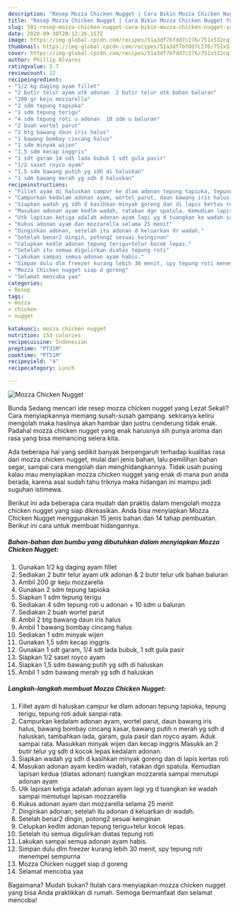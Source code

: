 ```yaml
---
description: "Resep Mozza Chicken Nugget | Cara Bikin Mozza Chicken Nugget Yang Lezat Sekali"
title: "Resep Mozza Chicken Nugget | Cara Bikin Mozza Chicken Nugget Yang Lezat Sekali"
slug: 501-resep-mozza-chicken-nugget-cara-bikin-mozza-chicken-nugget-yang-lezat-sekali
date: 2020-09-30T20:12:26.157Z
image: https://img-global.cpcdn.com/recipes/51a3df7bfdd7c276/751x532cq70/mozza-chicken-nugget-foto-resep-utama.jpg
thumbnail: https://img-global.cpcdn.com/recipes/51a3df7bfdd7c276/751x532cq70/mozza-chicken-nugget-foto-resep-utama.jpg
cover: https://img-global.cpcdn.com/recipes/51a3df7bfdd7c276/751x532cq70/mozza-chicken-nugget-foto-resep-utama.jpg
author: Phillip Alvarez
ratingvalue: 3.7
reviewcount: 12
recipeingredient:
- "1/2 kg daging ayam fillet"
- "2 butir telur ayam utk adonan  2 butir telur utk bahan baluran"
- "200 gr keju mozzarella"
- "2 sdm tepung tapioka"
- "1 sdm tepung terigu"
- "4 sdm tepung roti u adonan  10 sdm u baluran"
- "2 buah wortel parut"
- "2 btg bawang daun iris halus"
- "1 bawang bombay cincang halus"
- "1 sdm minyak wijen"
- "1,5 sdm kecap inggris"
- "1 sdt garam 14 sdt lada bubuk 1 sdt gula pasir"
- "1/2 saset royco ayam"
- "1,5 sdm bawang putih yg sdh di haluskan"
- "1 sdm bawang merah yg sdh d haluskan"
recipeinstructions:
- "Fillet ayam di haluskan campur ke dlam adonan tepung tapioka, tepung terigu, tepung roti aduk sanpai rata."
- "Campurkan kedalam adonan ayam, wortel parut, daun bawang iris halus, bawang bombay cincang kasar, bawang putih n merah yg sdh d haluskan, tambahkan lada, garam, gula pasir dan royco ayam. Aduk sampai rata. Masukkan minyak wijen dan kecap inggris.Masukk an 2 butir telur yg sdh d kocok lepas kedalam adonan."
- "Siapkan wadah yg sdh d kasihkan minyak goreng dan di lapis kertas roti"
- "Masukan adonan ayam kedlm wadah, ratakan dgn spatula. Kemudian lapisan kedua (diatas adonan) tuangkan mozzarela sampai menutupi adonan ayam"
- "Utk lapisan ketiga adalah adonan ayam lagi yg d tuangkan ke wadah sampai memutupi lapisan mozzarella"
- "Kukus adonan ayam dan mozzarella selama 25 menit"
- "Dinginkan adonan, setelah itu adonan d keluarkan dr wadah."
- "Setelah benar2 dingin, potong2 sesuai keinginan"
- "Celupkan kedlm adonan tepung terigu+telur kocok lepas."
- "Setelah itu semua digulirkan diatas tepung roti"
- "Lakukan sampai semua adonan ayam habis."
- "Simpan dulu dlm freezer kurang lebih 30 menit, spy tepung roti menempel sempurna"
- "Mozza Chicken nugget siap d goreng"
- "Selamat mencoba yaa"
categories:
- Resep
tags:
- mozza
- chicken
- nugget

katakunci: mozza chicken nugget 
nutrition: 153 calories
recipecuisine: Indonesian
preptime: "PT31M"
cooktime: "PT51M"
recipeyield: "4"
recipecategory: Lunch

---
```



![Mozza Chicken Nugget](https://img-global.cpcdn.com/recipes/51a3df7bfdd7c276/751x532cq70/mozza-chicken-nugget-foto-resep-utama.jpg)

Bunda Sedang mencari ide resep mozza chicken nugget yang Lezat Sekali? Cara menyiapkannya memang susah-susah gampang. sekiranya keliru mengolah maka hasilnya akan hambar dan justru cenderung tidak enak. Padahal mozza chicken nugget yang enak harusnya sih punya aroma dan rasa yang bisa memancing selera kita.

Ada beberapa hal yang sedikit banyak berpengaruh terhadap kualitas rasa dari mozza chicken nugget, mulai dari jenis bahan, lalu pemilihan bahan segar, sampai cara mengolah dan menghidangkannya. Tidak usah pusing kalau mau menyiapkan mozza chicken nugget yang enak di mana pun anda berada, karena asal sudah tahu triknya maka hidangan ini mampu jadi suguhan istimewa.




Berikut ini ada beberapa cara mudah dan praktis dalam mengolah mozza chicken nugget yang siap dikreasikan. Anda bisa menyiapkan Mozza Chicken Nugget menggunakan 15 jenis bahan dan 14 tahap pembuatan. Berikut ini cara untuk membuat hidangannya.

<!--inarticleads1-->

##### Bahan-bahan dan bumbu yang dibutuhkan dalam menyiapkan Mozza Chicken Nugget:

1. Gunakan 1/2 kg daging ayam fillet
1. Sediakan 2 butir telur ayam utk adonan &amp; 2 butir telur utk bahan baluran
1. Ambil 200 gr keju mozzarella
1. Gunakan 2 sdm tepung tapioka
1. Siapkan 1 sdm tepung terigu
1. Sediakan 4 sdm tepung roti u adonan + 10 sdm u baluran
1. Sediakan 2 buah wortel parut
1. Ambil 2 btg bawang daun iris halus
1. Ambil 1 bawang bombay cincang halus
1. Sediakan 1 sdm minyak wijen
1. Gunakan 1,5 sdm kecap inggris
1. Gunakan 1 sdt garam, 1/4 sdt lada bubuk, 1 sdt gula pasir
1. Siapkan 1/2 saset royco ayam
1. Siapkan 1,5 sdm bawang putih yg sdh di haluskan
1. Ambil 1 sdm bawang merah yg sdh d haluskan




<!--inarticleads2-->

##### Langkah-langkah membuat Mozza Chicken Nugget:

1. Fillet ayam di haluskan campur ke dlam adonan tepung tapioka, tepung terigu, tepung roti aduk sanpai rata.
1. Campurkan kedalam adonan ayam, wortel parut, daun bawang iris halus, bawang bombay cincang kasar, bawang putih n merah yg sdh d haluskan, tambahkan lada, garam, gula pasir dan royco ayam. Aduk sampai rata. Masukkan minyak wijen dan kecap inggris.Masukk an 2 butir telur yg sdh d kocok lepas kedalam adonan.
1. Siapkan wadah yg sdh d kasihkan minyak goreng dan di lapis kertas roti
1. Masukan adonan ayam kedlm wadah, ratakan dgn spatula. Kemudian lapisan kedua (diatas adonan) tuangkan mozzarela sampai menutupi adonan ayam
1. Utk lapisan ketiga adalah adonan ayam lagi yg d tuangkan ke wadah sampai memutupi lapisan mozzarella
1. Kukus adonan ayam dan mozzarella selama 25 menit
1. Dinginkan adonan, setelah itu adonan d keluarkan dr wadah.
1. Setelah benar2 dingin, potong2 sesuai keinginan
1. Celupkan kedlm adonan tepung terigu+telur kocok lepas.
1. Setelah itu semua digulirkan diatas tepung roti
1. Lakukan sampai semua adonan ayam habis.
1. Simpan dulu dlm freezer kurang lebih 30 menit, spy tepung roti menempel sempurna
1. Mozza Chicken nugget siap d goreng
1. Selamat mencoba yaa




Bagaimana? Mudah bukan? Itulah cara menyiapkan mozza chicken nugget yang bisa Anda praktikkan di rumah. Semoga bermanfaat dan selamat mencoba!
